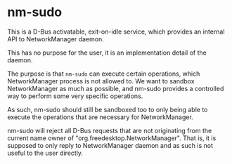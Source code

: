 nm-sudo
=======

This is a D-Bus activatable, exit-on-idle service, which
provides an internal API to NetworkManager daemon.

This has no purpose for the user, it is an implementation detail
of the daemon.

The purpose is that `nm-sudo` can execute certain operations,
which NetworkManager process is not allowed to. We want to
sandbox NetworkManager as much as possible, and nm-sudo provides
a controlled way to perform some very specific operations.

As such, nm-sudo should still be sandboxed too to only being
able to execute the operations that are necessary for NetworkManager.

nm-sudo will reject all D-Bus requests that are not originating
from the current name owner of "org.freedesktop.NetworkManager".
That is, it is supposed to only reply to NetworkManager daemon
and as such is not useful to the user directly.
